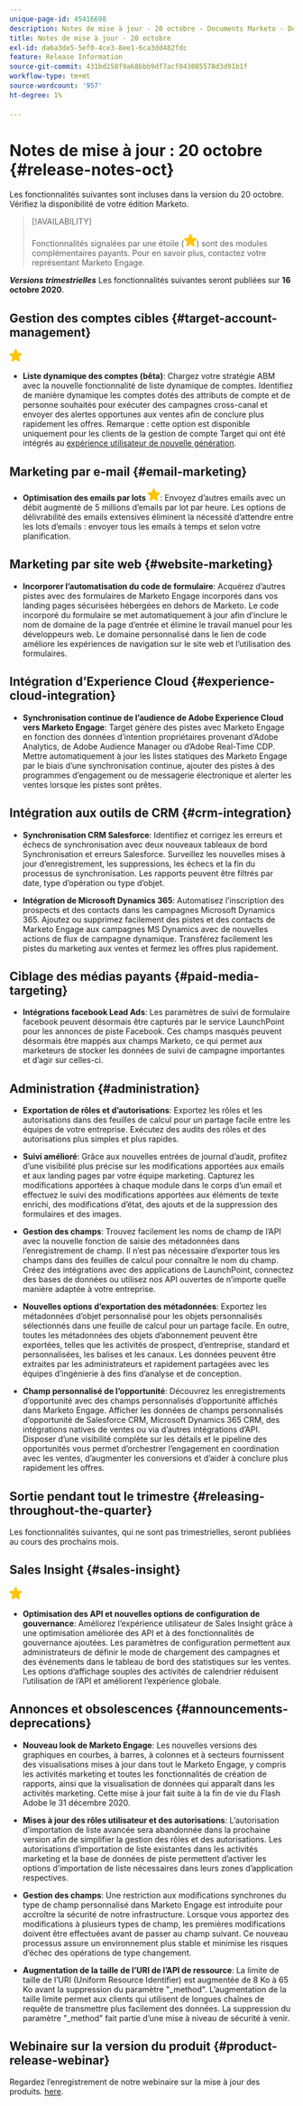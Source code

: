 ```yaml
---
unique-page-id: 45416698
description: Notes de mise à jour - 20 octobre - Documents Marketo - Documentation du produit
title: Notes de mise à jour - 20 octobre
exl-id: da6a3de5-5ef0-4ce3-8ee1-6ca3dd482fdc
feature: Release Information
source-git-commit: 431bd258f9a68bbb9df7acf043085578d3d91b1f
workflow-type: tm+mt
source-wordcount: '957'
ht-degree: 1%

---
```


# Notes de mise à jour : 20 octobre {#release-notes-oct}

Les fonctionnalités suivantes sont incluses dans la version du 20 octobre. Vérifiez la disponibilité de votre édition Marketo.

>[!AVAILABILITY]
>
>Fonctionnalités signalées par une étoile (![](assets/yellow-star.png)) sont des modules complémentaires payants. Pour en savoir plus, contactez votre représentant Marketo Engage.

**_Versions trimestrielles_** Les fonctionnalités suivantes seront publiées sur **16 octobre 2020**.

## Gestion des comptes cibles {#target-account-management}

![(étoile)](assets/yellow-star.png)

* **Liste dynamique des comptes (bêta)**: Chargez votre stratégie ABM avec la nouvelle fonctionnalité de liste dynamique de comptes. Identifiez de manière dynamique les comptes dotés des attributs de compte et de personne souhaités pour exécuter des campagnes cross-canal et envoyer des alertes opportunes aux ventes afin de conclure plus rapidement les offres. Remarque : cette option est disponible uniquement pour les clients de la gestion de compte Target qui ont été intégrés au [expérience utilisateur de nouvelle génération](https://nation.marketo.com/t5/Employee-Blogs/The-Next-Generation-Marketo-Engage-Experience/ba-p/304205).

## Marketing par e-mail {#email-marketing}

* **Optimisation des emails par lots ![(étoile)](assets/yellow-star.png)**: Envoyez d’autres emails avec un débit augmenté de 5 millions d’emails par lot par heure. Les options de délivrabilité des emails extensives éliminent la nécessité d’attendre entre les lots d’emails : envoyer tous les emails à temps et selon votre planification.

## Marketing par site web {#website-marketing}

* **Incorporer l’automatisation du code de formulaire**: Acquérez d’autres pistes avec des formulaires de Marketo Engage incorporés dans vos landing pages sécurisées hébergées en dehors de Marketo. Le code incorporé du formulaire se met automatiquement à jour afin d’inclure le nom de domaine de la page d’entrée et élimine le travail manuel pour les développeurs web. Le domaine personnalisé dans le lien de code améliore les expériences de navigation sur le site web et l’utilisation des formulaires.

## Intégration d’Experience Cloud {#experience-cloud-integration}

* **Synchronisation continue de l’audience de Adobe Experience Cloud vers Marketo Engage**: Target génère des pistes avec Marketo Engage en fonction des données d’intention propriétaires provenant d’Adobe Analytics, de Adobe Audience Manager ou d’Adobe Real-Time CDP. Mettre automatiquement à jour les listes statiques des Marketo Engage par le biais d’une synchronisation continue, ajouter des pistes à des programmes d’engagement ou de messagerie électronique et alerter les ventes lorsque les pistes sont prêtes.

## Intégration aux outils de CRM {#crm-integration}

* **Synchronisation CRM Salesforce**: Identifiez et corrigez les erreurs et échecs de synchronisation avec deux nouveaux tableaux de bord Synchronisation et erreurs Salesforce. Surveillez les nouvelles mises à jour d’enregistrement, les suppressions, les échecs et la fin du processus de synchronisation. Les rapports peuvent être filtrés par date, type d’opération ou type d’objet.

* **Intégration de Microsoft Dynamics 365**: Automatisez l’inscription des prospects et des contacts dans les campagnes Microsoft Dynamics 365. Ajoutez ou supprimez facilement des pistes et des contacts de Marketo Engage aux campagnes MS Dynamics avec de nouvelles actions de flux de campagne dynamique. Transférez facilement les pistes du marketing aux ventes et fermez les offres plus rapidement.

## Ciblage des médias payants {#paid-media-targeting}

* **Intégrations facebook Lead Ads**: Les paramètres de suivi de formulaire facebook peuvent désormais être capturés par le service LaunchPoint pour les annonces de piste Facebook. Ces champs masqués peuvent désormais être mappés aux champs Marketo, ce qui permet aux marketeurs de stocker les données de suivi de campagne importantes et d’agir sur celles-ci.

## Administration {#administration}

* **Exportation de rôles et d’autorisations**: Exportez les rôles et les autorisations dans des feuilles de calcul pour un partage facile entre les équipes de votre entreprise. Exécutez des audits des rôles et des autorisations plus simples et plus rapides.

* **Suivi amélioré**: Grâce aux nouvelles entrées de journal d’audit, profitez d’une visibilité plus précise sur les modifications apportées aux emails et aux landing pages par votre équipe marketing. Capturez les modifications apportées à chaque module dans le corps d’un email et effectuez le suivi des modifications apportées aux éléments de texte enrichi, des modifications d’état, des ajouts et de la suppression des formulaires et des images.

* **Gestion des champs**: Trouvez facilement les noms de champ de l’API avec la nouvelle fonction de saisie des métadonnées dans l’enregistrement de champ. Il n’est pas nécessaire d’exporter tous les champs dans des feuilles de calcul pour connaître le nom du champ. Créez des intégrations avec des applications de LaunchPoint, connectez des bases de données ou utilisez nos API ouvertes de n’importe quelle manière adaptée à votre entreprise.

* **Nouvelles options d’exportation des métadonnées**: Exportez les métadonnées d’objet personnalisé pour les objets personnalisés sélectionnés dans une feuille de calcul pour un partage facile. En outre, toutes les métadonnées des objets d’abonnement peuvent être exportées, telles que les activités de prospect, d’entreprise, standard et personnalisées, les balises et les canaux. Les données peuvent être extraites par les administrateurs et rapidement partagées avec les équipes d’ingénierie à des fins d’analyse et de conception.

* **Champ personnalisé de l’opportunité**: Découvrez les enregistrements d’opportunité avec des champs personnalisés d’opportunité affichés dans Marketo Engage. Afficher les données de champs personnalisés d’opportunité de Salesforce CRM, Microsoft Dynamics 365 CRM, des intégrations natives de ventes ou via d’autres intégrations d’API. Disposer d’une visibilité complète sur les détails et le pipeline des opportunités vous permet d’orchestrer l’engagement en coordination avec les ventes, d’augmenter les conversions et d’aider à conclure plus rapidement les offres.

## Sortie pendant tout le trimestre {#releasing-throughout-the-quarter}

Les fonctionnalités suivantes, qui ne sont pas trimestrielles, seront publiées au cours des prochains mois.

## Sales Insight {#sales-insight}

![(étoile)](assets/yellow-star.png)

* **Optimisation des API et nouvelles options de configuration de gouvernance**: Améliorez l’expérience utilisateur de Sales Insight grâce à une optimisation améliorée des API et à des fonctionnalités de gouvernance ajoutées. Les paramètres de configuration permettent aux administrateurs de définir le mode de chargement des campagnes et des événements dans le tableau de bord des statistiques sur les ventes. Les options d’affichage souples des activités de calendrier réduisent l’utilisation de l’API et améliorent l’expérience globale.

## Annonces et obsolescences {#announcements-deprecations}

* **Nouveau look de Marketo Engage**: Les nouvelles versions des graphiques en courbes, à barres, à colonnes et à secteurs fournissent des visualisations mises à jour dans tout le Marketo Engage, y compris les activités marketing et toutes les fonctionnalités de création de rapports, ainsi que la visualisation de données qui apparaît dans les activités marketing. Cette mise à jour fait suite à la fin de vie du Flash Adobe le 31 décembre 2020.

* **Mises à jour des rôles utilisateur et des autorisations**: L’autorisation d’importation de liste avancée sera abandonnée dans la prochaine version afin de simplifier la gestion des rôles et des autorisations. Les autorisations d’importation de liste existantes dans les activités marketing et la base de données de piste permettent d’activer les options d’importation de liste nécessaires dans leurs zones d’application respectives.

* **Gestion des champs**: Une restriction aux modifications synchrones du type de champ personnalisé dans Marketo Engage est introduite pour accroître la sécurité de notre infrastructure. Lorsque vous apportez des modifications à plusieurs types de champ, les premières modifications doivent être effectuées avant de passer au champ suivant. Ce nouveau processus assure un environnement plus stable et minimise les risques d’échec des opérations de type changement.

* **Augmentation de la taille de l’URI de l’API de ressource**: La limite de taille de l’URI (Uniform Resource Identifier) est augmentée de 8 Ko à 65 Ko avant la suppression du paramètre &quot;_method&quot;. L’augmentation de la taille limite permet aux clients qui utilisent de longues chaînes de requête de transmettre plus facilement des données. La suppression du paramètre &quot;_method&quot; fait partie d’une mise à niveau de sécurité à venir.

## Webinaire sur la version du produit {#product-release-webinar}

Regardez l’enregistrement de notre webinaire sur la mise à jour des produits. [here](https://engage.marketo.com/Oct_20_Release_OnDemand.html).
